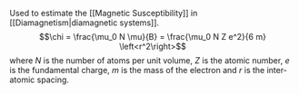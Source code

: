 Used to estimate the [[Magnetic Susceptibility]] in [[Diamagnetism|diamagnetic systems]].
$$\chi = \frac{\mu_0 N \mu}{B} = \frac{\mu_0 N Z e^2}{6 m} \left<r^2\right>$$ where $N$ is the number of atoms per unit volume, $Z$ is the atomic number, $e$ is the fundamental charge, $m$ is the mass of the electron and $r$ is the inter-atomic spacing.